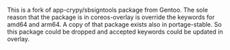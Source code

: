 This is a fork of app-crypy/sbsigntools package from Gentoo. The sole
reason that the package is in coreos-overlay is override the keywords
for amd64 and arm64. A copy of that package exists also in
portage-stable. So this package could be dropped and accepted keywords
could be updated in overlay.
